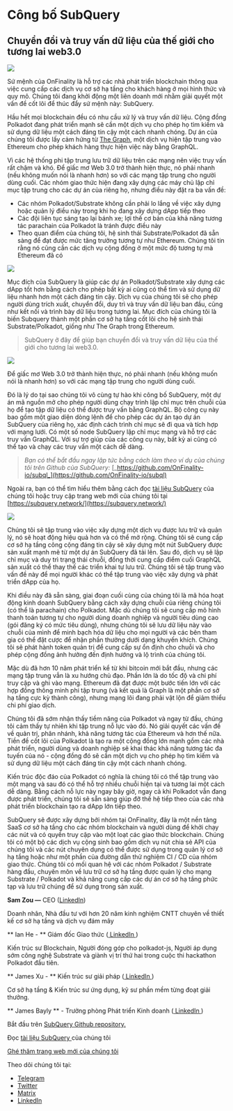 # Công bố SubQuery

## Chuyển đổi và truy vấn dữ liệu của thế giới cho tương lai web3.0

![](https://miro.medium.com/max/1400/1*J5u22qNxndcuCrFJ1mfGqg.png)

Sứ mệnh của OnFinality là hỗ trợ các nhà phát triển blockchain thông qua việc cung cấp các dịch vụ cơ sở hạ tầng cho khách hàng ở mọi hình thức và quy mô. Chúng tôi đang khởi động một liên doanh mới nhằm giải quyết một vấn đề cốt lõi để thúc đẩy sứ mệnh này: SubQuery.

Hầu hết mọi blockchain đều có nhu cầu xử lý và truy vấn dữ liệu. Cộng đồng Polkadot đang phát triển mạnh sẽ cần một dịch vụ cho phép họ tìm kiếm và sử dụng dữ liệu một cách đáng tin cậy một cách nhanh chóng. Dự án của chúng tôi được lấy cảm hứng từ [The Graph](https://thegraph.com/), một dịch vụ hiện tập trung vào Ethereum cho phép khách hàng thực hiện việc này bằng GraphQL.

Vì các hệ thống phi tập trung lưu trữ dữ liệu trên các mạng nên việc truy vấn rất chậm và khó. Để giấc mơ Web 3.0 trở thành hiện thực, nó phải nhanh (nếu không muốn nói là nhanh hơn) so với các mạng tập trung cho người dùng cuối. Các nhóm giao thức hiện đang xây dựng các máy chủ lập chỉ mục tập trung cho các dự án của riêng họ, nhưng điều này đặt ra ba vấn đề:

-   Các nhóm Polkadot/Substrate không cần phải lo lắng về việc xây dựng hoặc quản lý điều này trong khi họ đang xây dựng dApp tiếp theo
-   Các đội liên tục sáng tạo lại bánh xe; lợi thế cơ bản của khả năng tương tác parachain của Polkadot là tránh được điều này
-   Theo quan điểm của chúng tôi, hệ sinh thái Substrate/Polkadot đã sẵn sàng để đạt được mức tăng trưởng tương tự như Ethereum. Chúng tôi tin rằng nó cũng cần các dịch vụ cộng đồng ở một mức độ tương tự mà Ethereum đã có

![](https://miro.medium.com/max/1400/1*l4b4BXWkczVDaHyv30lLQQ.png)

Mục đích của SubQuery là giúp các dự án Polkadot/Substrate xây dựng các dApp tốt hơn bằng cách cho phép bất kỳ ai cũng có thể tìm và sử dụng dữ liệu nhanh hơn một cách đáng tin cậy. Dịch vụ của chúng tôi sẽ cho phép người dùng trích xuất, chuyển đổi, duy trì và truy vấn dữ liệu ban đầu, cũng như kết nối và trình bày dữ liệu trong tương lai. Mục đích của chúng tôi là biến Subquery thành một phần cơ sở hạ tầng cốt lõi cho hệ sinh thái Substrate/Polkadot, giống như The Graph trong Ethereum.

> SubQuery ở đây để giúp bạn chuyển đổi và truy vấn dữ liệu của thế giới cho tương lai web3.0.

![](https://miro.medium.com/max/1000/1*IHstJG-hBwQzicLdWkGR5w.png)

Để giấc mơ Web 3.0 trở thành hiện thực, nó phải nhanh (nếu không muốn nói là nhanh hơn) so với các mạng tập trung cho người dùng cuối.

Đó là lý do tại sao chúng tôi vô cùng tự hào khi công bố SubQuery, một dự án mã nguồn mở cho phép người dùng chạy trình lập chỉ mục trên chuỗi của họ để tạo tập dữ liệu có thể được truy vấn bằng GraphQL. Bộ công cụ này bao gồm một giao diện dòng lệnh để cho phép các dự án tạo dự án SubQuery của riêng họ, xác định cách trình chỉ mục sẽ đi qua và tích hợp với mạng lưới. Có một số node SubQuery lập chỉ mục mạng và hỗ trợ các truy vấn GraphQL. Với sự trợ giúp của các công cụ này, bất kỳ ai cũng có thể tạo và chạy các truy vấn một cách dễ dàng.

> _Bạn có thể bắt đầu ngay lập tức bằng cách làm theo ví dụ của chúng tôi trên Github của SubQuery:_ [_https://github.com/OnFinality-io/subql_](https://github.com/OnFinality-io/subql)

Ngoài ra, bạn có thể tìm hiểu thêm bằng cách đọc [tài liệu SubQuery](https://doc.subquery.network/) của chúng tôi hoặc truy cập trang web mới của chúng tôi tại [https://subquery.network/](https://subquery.network/)

![](https://miro.medium.com/max/1000/1*3oA1Hvns1vrImTsmowO_Jw.png)

Chúng tôi sẽ tập trung vào việc xây dựng một dịch vụ được lưu trữ và quản lý, nó sẽ hoạt động hiệu quả hơn và có thể mở rộng. Chúng tôi sẽ cung cấp cơ sở hạ tầng công cộng đáng tin cậy sẽ xây dựng một nút SubQuery được sản xuất mạnh mẽ từ một dự án SubQuery đã tải lên. Sau đó, dịch vụ sẽ lập chỉ mục và duy trì trạng thái chuỗi, đồng thời cung cấp điểm cuối GraphQL sản xuất có thể thay thế các triển khai tự lưu trữ. Chúng tôi sẽ tập trung vào vấn đề này để mọi người khác có thể tập trung vào việc xây dựng và phát triển dApp của họ.

Khi điều này đã sẵn sàng, giai đoạn cuối cùng của chúng tôi là mã hóa hoạt động kinh doanh SubQuery bằng cách xây dựng chuỗi của riêng chúng tôi (có thể là parachain) cho Polkadot. Mặc dù chúng tôi sẽ cung cấp mô hình thanh toán tương tự cho người dùng doanh nghiệp và người tiêu dùng cao (gói đăng ký có mức tiêu dùng), nhưng chúng tôi sẽ lưu dữ liệu này vào chuỗi của mình để minh bạch hóa dữ liệu cho mọi người và các bên tham gia có thể đặt cược để nhận phần thưởng dưới dạng khuyến khích. Chúng tôi sẽ phát hành token quản trị để cung cấp sự ổn định cho chuỗi và cho phép cộng đồng ảnh hưởng đến định hướng và lộ trình của chúng tôi.

Mặc dù đã hơn 10 năm phát triển kể từ khi bitcoin mới bắt đầu, nhưng các mạng tập trung vẫn là xu hướng chủ đạo. Phần lớn là do tốc độ và chi phí truy cập và ghi vào mạng. Ethereum đã đạt được một bước tiến lớn với các hợp đồng thông minh phi tập trung (và kết quả là Graph là một phần cơ sở hạ tầng cực kỳ thành công), nhưng mạng lõi đang phải vật lộn để giảm thiểu chi phí giao dịch.

Chúng tôi đã sớm nhận thấy tiềm năng của Polkadot và ngay từ đầu, chúng tôi cảm thấy tự nhiên khi tập trung nỗ lực vào đó. Nó giải quyết các vấn đề về quản trị, phân nhánh, khả năng tương tác của Ethereum và hơn thế nữa. Tiền đề cốt lõi của Polkadot là tạo ra một cộng đồng lớn mạnh gồm các nhà phát triển, người dùng và doanh nghiệp sẽ khai thác khả năng tương tác đa tuyến của nó - cộng đồng đó sẽ cần một dịch vụ cho phép họ tìm kiếm và sử dụng dữ liệu một cách đáng tin cậy một cách nhanh chóng.

Kiến trúc độc đáo của Polkadot có nghĩa là chúng tôi có thể tập trung vào một mạng và sau đó có thể hỗ trợ nhiều chuỗi hiện tại và tương lai một cách dễ dàng. Bằng cách nỗ lực này ngay bây giờ, ngay cả khi Polkadot vẫn đang được phát triển, chúng tôi sẽ sẵn sàng giúp đỡ thế hệ tiếp theo của các nhà phát triển blockchain tạo ra dApp lớn tiếp theo.

SubQuery sẽ được xây dựng bởi nhóm tại OnFinality, đây là một nền tảng SaaS cơ sở hạ tầng cho các nhóm blockchain và người dùng để khởi chạy các nút và có quyền truy cập vào một loạt các giao thức blockchain. Chúng tôi có một bộ các dịch vụ cộng sinh bao gồm dịch vụ nút chia sẻ API của chúng tôi và các nút chuyên dụng có thể được sử dụng trong quản lý cơ sở hạ tầng hoặc như một phần của đường dẫn thử nghiệm CI / CD của nhóm giao thức. Chúng tôi có mối quan hệ với các nhóm Polkadot / Substrate hàng đầu, chuyên môn về lưu trữ cơ sở hạ tầng được quản lý cho mạng Substrate / Polkadot và khả năng cung cấp các dự án cơ sở hạ tầng phức tạp và lưu trữ chúng để sử dụng trong sản xuất.

**Sam Zou —** CEO ([LinkedIn](https://www.linkedin.com/in/sam-zou-5b8169a/))

Doanh nhân, Nhà đầu tư với hơn 20 năm kinh nghiệm CNTT chuyên về thiết kế cơ sở hạ tầng và dịch vụ đám mây

** Ian He - ** Giám đốc Giao thức ([ LinkedIn ](https://www.linkedin.com/in/yin-he-7a266345/))

Kiến trúc sư Blockchain, Người đóng góp cho polkadot-js, Người áp dụng sớm công nghệ Substrate và giành vị trí thứ hai trong cuộc thi hackathon Polkadot đầu tiên.

** James Xu - ** Kiến trúc sư giải pháp ([ LinkedIn ](https://www.linkedin.com/in/zhexu/))

Cơ sở hạ tầng & Kiến trúc sư ứng dụng, kỹ sư phần mềm từng đoạt giải thưởng.

** James Bayly ** - Trưởng phòng Phát triển Kinh doanh ([ LinkedIn ](https://www.linkedin.com/in/james-bayly/))

Bắt đầu trên [SubQuery Github repository.](https://github.com/OnFinality-io/subql)

Đọc [ tài liệu SubQuery ](https://doc.subquery.network/) của chúng tôi

[Ghé thăm trang web mới của chúng tôi](https://subquery.network/)

Theo dõi chúng tôi tại:

-   [Telegram](https://t.me/subquerynetwork)
-   [Twitter](https://twitter.com/subquerynetwork)
-   [Matrix](https://matrix.to/#/%23subquery:matrix.org)
-   [LinkedIn](https://www.linkedin.com/company/subquery)